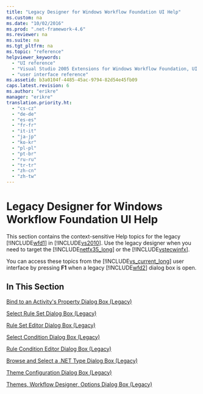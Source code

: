 ```yaml
---
title: "Legacy Designer for Windows Workflow Foundation UI Help"
ms.custom: na
ms.date: "10/02/2016"
ms.prod: ".net-framework-4.6"
ms.reviewer: na
ms.suite: na
ms.tgt_pltfrm: na
ms.topic: "reference"
helpviewer_keywords: 
  - "UI reference"
  - "Visual Studio 2005 Extensions for Windows Workflow Foundation, UI reference"
  - "user interface reference"
ms.assetid: b3a0104f-4485-45ac-9794-82d54e45fb09
caps.latest.revision: 6
ms.author: "erikre"
manager: "erikre"
translation.priority.ht: 
  - "cs-cz"
  - "de-de"
  - "es-es"
  - "fr-fr"
  - "it-it"
  - "ja-jp"
  - "ko-kr"
  - "pl-pl"
  - "pt-br"
  - "ru-ru"
  - "tr-tr"
  - "zh-cn"
  - "zh-tw"
---
```

# Legacy Designer for Windows Workflow Foundation UI Help
This section contains the context-sensitive Help topics for the legacy [!INCLUDE[wfd1](../WF_Design/includes/wfd1_md.md)] in [!INCLUDE[vs2010](../dv_TeamTestALM/includes/vs2010_md.md)]. Use the legacy designer when you need to target the [!INCLUDE[netfx35_long](../WF_Design/includes/netfx35_long_md.md)] or the [!INCLUDE[vstecwinfx](../WF_Design/includes/vstecwinfx_md.md)].  
  
 You can access these topics from the [!INCLUDE[vs_current_long](../VS_not_in_toc/includes/vs_current_long_md.md)] user interface by pressing **F1** when a legacy [!INCLUDE[wfd2](../WF_Design/includes/wfd2_md.md)] dialog box is open.  
  
## In This Section  
 [Bind to an Activity's Property Dialog Box (Legacy)](../WF_Design/bind-to-an-activity-s-property-dialog-box--legacy-.md)  
  
 [Select Rule Set Dialog Box (Legacy)](../WF_Design/select-rule-set-dialog-box--legacy-.md)  
  
 [Rule Set Editor Dialog Box (Legacy)](../WF_Design/rule-set-editor-dialog-box--legacy-.md)  
  
 [Select Condition Dialog Box (Legacy)](../WF_Design/select-condition-dialog-box--legacy-.md)  
  
 [Rule Condition Editor Dialog Box (Legacy)](../WF_Design/rule-condition-editor-dialog-box--legacy-.md)  
  
 [Browse and Select a .NET Type Dialog Box (Legacy)](../WF_Design/browse-and-select-a-.net-type-dialog-box--legacy-.md)  
  
 [Theme Configuration Dialog Box (Legacy)](../WF_Design/theme-configuration-dialog-box--legacy-.md)  
  
 [Themes, Workflow Designer, Options Dialog Box (Legacy)](../WF_Design/themes--workflow-designer--options-dialog-box--legacy-.md)